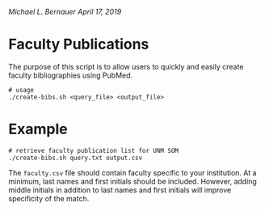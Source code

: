 _Michael L. Bernauer_
_April 17, 2019_

# Faculty Publications
The purpose of this script is to allow users to quickly and easily create
faculty bibliographies using PubMed.

```
# usage
./create-bibs.sh <query_file> <output_file>
```

# Example

```
# retrieve faculty publication list for UNM SOM
./create-bibs.sh query.txt output.csv 
```

The `faculty.csv` file should contain faculty specific to your institution. At a
minimum, last names and first initials should be included. However, adding
middle initials in addition to last names and first initials will improve
specificity of the match.
